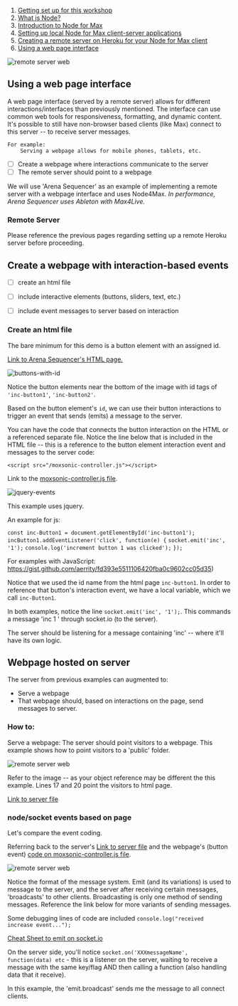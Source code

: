 1. [Getting set up for this workshop](index.md)
2. [What is Node?](2what-is-node.md)
3. [Introduction to Node for Max](3intro-to-node4max.md)
4. [Setting up local Node for Max client-server applications](4local-example.md)
5. [Creating a remote server on Heroku for your Node for Max client](5remote-example.md)
6. [Using a web page interface](6web-interface-example.md)

![remote server web](/images/Remote-web@2x.png)
## Using a web page interface

A web page interface (served by a remote server) allows for different interactions/interfaces than previously mentioned. The interface can use common web tools for responsiveness, formatting, and dynamic content. It's possible to still have non-browser based clients (like Max) connect to this server -- to receive server messages.

	For example: 
		Serving a webpage allows for mobile phones, tablets, etc. 

- [ ] Create a webpage where interactions communicate to the server
- [ ] The remote server should point to a webpage
		 
We will use 'Arena Sequencer' as an example of implementing a remote server with a webpage interface and uses Node4Max. *In performance, Arena Sequencer uses Ableton with Max4Live.*

### Remote Server
Please reference the previous pages regarding setting up a remote Heroku server before proceeding. 

## Create a webpage with interaction-based events
- [ ] create an html file
- [ ] include interactive elements (buttons, sliders, text, etc.) 
- [ ] include event messages to server based on interaction 

	
### Create an html file
The bare minimum for this demo is a button element with an assigned id. 

[Link to Arena Sequencer's HTML page.](/remote-server-web-demo/public/index.html)

![buttons-with-id](/images/buttons-with-id.png)

Notice the button elements near the bottom of the image with id tags of `'inc-button1'`, `'inc-button2'`.

Based on the button element's `id`, we can use their button interactions to trigger an event that sends (emits) a message to the server. 

You can have the code that connects the button interaction on the HTML or a referenced separate file. Notice the line below that is included in the HTML file -- this is a reference to the button element interaction event and messages to the server code: 

  `<script src="/moxsonic-controller.js"></script>`

Link to the [moxsonic-controller.js file](/remote-server-web-demo/public/moxsonic-controller.js). 

![jquery-events](/images/jquery-events.png)

This example uses jquery. 

An example for js:

`const inc-Button1 = document.getElementById('inc-button1');`
`incButton1.addEventListener('click', function(e) {`
	`socket.emit('inc', '1');`
  `console.log('increment button 1 was clicked');`
`});`

For examples with JavaScript: https://gist.github.com/aerrity/fd393e5511106420fba0c9602cc05d35)

Notice that we used the id name from the html page `inc-button1`. In order to reference that button's interaction event, we have a local variable, which we call `inc-Button1`.

In both examples, notice the line `socket.emit('inc', '1');`. This commands a message 'inc 1 ' through socket.io (to the server).

The server should be listening for a message containing 'inc' -- where it'll have its own logic.

## Webpage hosted on server
The server from previous examples can augmented to:

- Serve a webpage
- That webpage should, based on interactions on the page, send messages to server.

### How to:
Serve a webpage:
The server should point visitors to a webpage. This example shows how to point visitors to a 'public' folder. 

![remote server web](/images/server-top.png)

Refer to the image -- as your object reference may be different the this example. Lines 17 and 20 point the visitors to html page.

[Link to server file](/remote-server-web-demo/app.js)

### node/socket events based on page 
Let's compare the event coding.

Referring back to the server's [Link to server file](/remote-server-web-demo/app.js) and the webpage's (button event) [code on moxsonic-controller.js file](/remote-server-web-demo/public/moxsonic-controller.js). 

![remote server web](/images/emits.png)

Notice the format of the message system. Emit (and its variations) is used to message to the server, and the server after receiving certain messages, 'broadcasts' to other clients. Broadcasting is only one method of sending messages. Reference the link below for more variants of sending messages.

Some debugging lines of code are included `console.log("received increase event...");`

[Cheat Sheet to emit on socket.io](https://socket.io/docs/emit-cheatsheet/)

On the server side, you'll notice `socket.on('XXXmessageName', function(data) etc` - this is a listener on the server, waiting to receive a message with the same key/flag AND then calling a function (also handling data that it receive).

In this example, the 'emit.broadcast' sends me the message to all connect clients.

